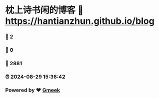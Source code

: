 # 枕上诗书闲的博客 :link: https://hantianzhun.github.io/blog 
### :page_facing_up: [2](https://hantianzhun.github.io/blog/tag.html) 
### :speech_balloon: 0 
### :hibiscus: 2881 
### :alarm_clock: 2024-08-29 15:36:42 
### Powered by :heart: [Gmeek](https://github.com/Meekdai/Gmeek)
